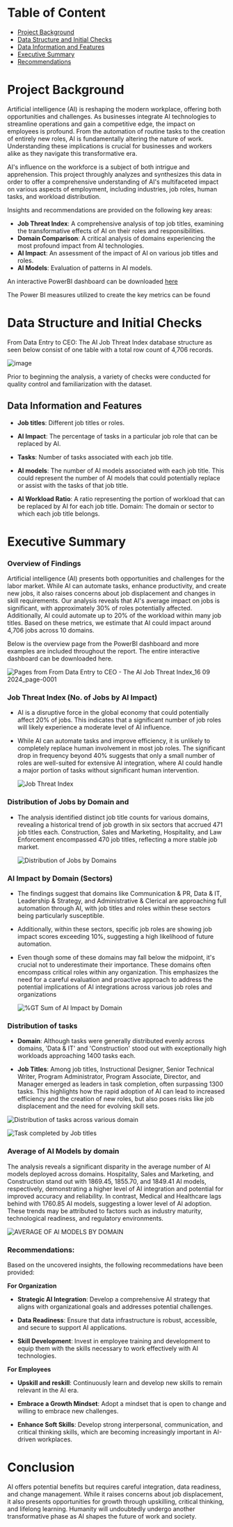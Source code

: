 # Table of Content 
- [Project Background](#project-background)
- [Data Structure and Initial Checks](#data-structure-and-initial-checks)
- [Data Information and Features](#data-information-and-features)
- [Executive Summary](#executive-summary)
- [Recommendations](#recommendations)
  
# Project Background

Artificial intelligence (AI) is reshaping the modern workplace, offering both opportunities and challenges. As businesses integrate AI technologies to streamline operations and gain a competitive edge, the impact on employees is profound. From the automation of routine tasks to the creation of entirely new roles, AI is fundamentally altering the nature of work. Understanding these implications is crucial for businesses and workers alike as they navigate this transformative era.

AI's influence on the workforce is a subject of both intrigue and apprehension. This project throughly analyzes and synthesizes this data in order to offer a comprehensive understanding of AI's multifaceted impact on various aspects of employment, including industries, job roles, human tasks, and workload distribution. 

Insights and recommendations are provided on the following key areas: 

- **Job Threat Index**: A comprehensive analysis of top job titles, examining the transformative effects of AI on their roles and responsibilities.
- **Domain Comparison**: A critical analysis of domains experiencing the most profound impact from AI technologies.
- **AI Impact**: An assessment of the impact of AI on various job titles and roles.
- **AI Models**: Evaluation of patterns in AI models.

An interactive PowerBI dashboard can be downloaded [here](https://github.com/NATHANDA39/From-Data-Entry-to-CEO-The-AI-Job-Threat-Index/blob/main/From%20Data%20Entry%20to%20CEO%20-%20The%20AI%20Job%20Threat%20Index_Dashboard_25.09.2024.pdf)
  
The Power BI measures utilized to create the key metrics can be found 
  
# Data Structure and Initial Checks

From Data Entry to CEO: The AI Job Threat Index database structure as seen below consist of one table with a total row count of 4,706 records.
  
 ![image](https://github.com/user-attachments/assets/695baa6f-18a9-4bef-95a4-9f0d40a0d80c)

 Prior to beginning the analysis, a variety of checks were conducted for quality control and familiarization with the dataset. 

 ## Data Information and Features

- **Job titles**: Different job titles or roles.

- **AI Impact**: The percentage of tasks in a particular job role that can be replaced by AI.

- **Tasks**: Number of tasks associated with each job title.

- **AI models**: The number of AI models associated with each job title. This could represent the number of AI models that could potentially replace or assist with the tasks of that job title.

- **AI Workload Ratio**: A ratio representing the portion of workload that can be replaced by AI for each job title.
Domain: The domain or sector to which each job title belongs.


 # Executive Summary 
 
 ### Overview of Findings

Artificial intelligence (AI) presents both opportunities and challenges for the labor market. While AI can automate tasks, enhance productivity, and create new jobs, it also raises concerns about job displacement and changes in skill requirements. Our analysis reveals that AI's average impact on jobs is significant, with approximately 30% of roles potentially affected. Additionally, AI could automate up to 20% of the workload within many job titles. Based on these metrics, we estimate that AI could impact around 4,706 jobs across 10 domains.
 
Below is the overview page from the PowerBI dashboard and more examples are included throughout the report. The entire interactive dashboard can be downloaded here.

![Pages from From Data Entry to CEO - The AI Job Threat Index_16 09 2024_page-0001](https://github.com/user-attachments/assets/ea54c96c-fdd4-49b8-902e-77f143cbb0f7)

### Job Threat Index (No. of Jobs by AI Impact)

- AI is a disruptive force in the global economy that could potentially affect 20% of jobs. This indicates that a significant number of job roles will likely experience a moderate level of AI influence.

- While AI can automate tasks and improve efficiency, it is unlikely to completely replace human involvement in most job roles. The significant drop in frequency beyond 40% suggests that only a small number of roles are well-suited for extensive AI integration, where AI could handle a major portion of tasks without significant human intervention.

  ![Job Threat Index](https://github.com/user-attachments/assets/b8c37826-8636-4b36-8de0-f82286c3b203)

### Distribution of Jobs by Domain and 

- The analysis identified distinct job title counts for various domains, revealing a historical trend of job growth in six sectors that accrued 471 job titles each. Construction, Sales and Marketing, Hospitality, and Law Enforcement encompassed 470 job titles, reflecting a more stable job market.

  ![Distribution of Jobs by Domains](https://github.com/user-attachments/assets/3a3e3a6c-981b-4869-bcfa-07912efa3ad9)

### AI Impact by Domain (Sectors)
  
- The findings suggest that domains like Communication & PR, Data & IT, Leadership & Strategy, and Administrative & Clerical are approaching full automation through AI, with job titles and roles within these sectors being particularly susceptible.
  
- Additionally, within these sectors, specific job roles are showing job impact scores exceeding 10%, suggesting a high likelihood of future automation.

- Even though some of these domains may fall below the midpoint, it's crucial not to underestimate their importance. These domains often encompass critical roles within any organization. This emphasizes the need for a careful evaluation and proactive approach to address the potential implications of AI integrations across various job roles and organizations

  ![%GT Sum of AI Impact by Domain](https://github.com/user-attachments/assets/5c66f6a8-d077-4cd8-b451-f5e4ec7f7fbc)

### Distribution of tasks 

- **Domain**: Although tasks were generally distributed evenly across domains, 'Data & IT' and 'Construction' stood out with exceptionally high workloads approaching 1400 tasks each.

- **Job Titles**: Among job titles, Instructional Designer, Senior Technical Writer, Program Administrator, Program Associate, Director, and Manager emerged as leaders in task completion, often surpassing 1300 tasks. This highlights how the rapid adoption of AI can lead to increased efficiency and the creation of new roles, but also poses risks like job displacement and the need for evolving skill sets.

![Distribution of tasks across various domain](https://github.com/user-attachments/assets/92a36f96-acc0-45d9-826e-70b3d3d347cc)


![Task completed by Job titles](https://github.com/user-attachments/assets/d7b31e8d-c7eb-4951-838a-ce9dd0519df5)


### Average of AI Models by domain

The analysis reveals a significant disparity in the average number of AI models deployed across domains. Hospitality, Sales and Marketing, and Construction stand out with 1869.45, 1855.70, and 1849.41 AI models, respectively, demonstrating a higher level of AI integration and potential for improved accuracy and reliability. In contrast, Medical and Healthcare lags behind with 1760.85 AI models, suggesting a lower level of AI adoption. These trends may be attributed to factors such as industry maturity, technological readiness, and regulatory environments.

![AVERAGE OF AI MODELS BY DOMAIN](https://github.com/user-attachments/assets/52a373f5-9247-486a-bebf-87b9c1559c19)

### Recommendations: 

Based on the uncovered insights, the following recommedations have been provided: 

**For Organization**

- **Strategic AI Integration**: Develop a comprehensive AI strategy that aligns with organizational goals and addresses potential challenges.

- **Data Readiness**: Ensure that data infrastructure is robust, accessible, and secure to support AI applications.

- **Skill Development**: Invest in employee training and development to equip them with the skills necessary to work effectively with AI technologies.

**For Employees**

- **Upskill and reskill**: Continuously learn and develop new skills to remain relevant in the AI era.

- **Embrace a Growth Mindset**: Adopt a mindset that is open to change and willing to embrace new challenges.

- **Enhance Soft Skills**: Develop strong interpersonal, communication, and critical thinking skills, which are becoming increasingly important in AI-driven workplaces.

# Conclusion

AI offers potential benefits but requires careful integration, data readiness, and change management. While it raises concerns about job displacement, it also presents opportunities for growth through upskilling, critical thinking, and lifelong learning. Humanity will undoubtedly undergo another transformative phase as AI shapes the future of work and society.


